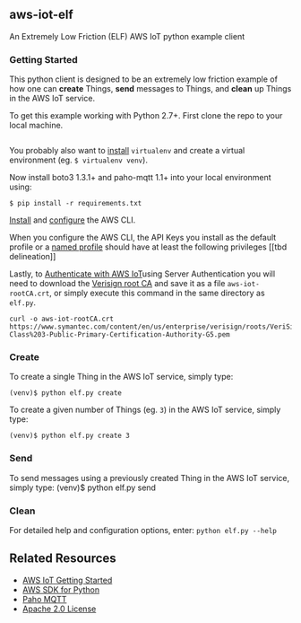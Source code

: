 ## aws-iot-elf

An Extremely Low Friction (ELF) AWS IoT python example client

### Getting Started

This python client is designed to be an extremely low friction example of how one can **create** Things, **send** messages to Things, and **clean** up Things in the AWS IoT service.

To get this example working with Python 2.7+. First clone the repo to your local machine.
````

````
You probably also want to [install](https://virtualenv.pypa.io/en/stable/) `virtualenv` and create a virtual environment (eg. `$ virtualenv venv`). 

Now install boto3 1.3.1+ and paho-mqtt 1.1+ into your local environment using: 
````
$ pip install -r requirements.txt
````
[Install](http://docs.aws.amazon.com/cli/latest/userguide/installing.html) and [configure](http://docs.aws.amazon.com/cli/latest/userguide/cli-chap-getting-started.html) the AWS CLI.

When you configure the AWS CLI, the API Keys you install as the default profile or a [named profile](http://docs.aws.amazon.com/cli/latest/userguide/cli-chap-getting-started.html#cli-multiple-profiles) should have at least the following privileges [[tbd delineation]]

Lastly, to [Authenticate with AWS IoT](http://docs.aws.amazon.com/iot/latest/developerguide/identity-in-iot.html)using Server Authentication you will need to download the [Verisign root CA](https://www.symantec.com/content/en/us/enterprise/verisign/roots/VeriSign-Class%203-Public-Primary-Certification-Authority-G5.pem) and save it as a file `aws-iot-rootCA.crt`, or simply execute this command in the same directory as `elf.py`.
````
curl -o aws-iot-rootCA.crt https://www.symantec.com/content/en/us/enterprise/verisign/roots/VeriSign-Class%203-Public-Primary-Certification-Authority-G5.pem
````

### Create
To create a single Thing in the AWS IoT service, simply type:
````
(venv)$ python elf.py create
````
To create a given number of Things (eg. `3`) in the AWS IoT service, simply type:
````
(venv)$ python elf.py create 3
````

### Send
To send messages using a previously created Thing in the AWS IoT service, simply type:
(venv)$ python elf.py send

### Clean

For detailed help and configuration options, enter: ```python elf.py --help```

Related Resources
-----------------
* [AWS IoT Getting Started](http://docs.aws.amazon.com/kinesis/latest/dev/introduction.html)  
* [AWS SDK for Python](http://aws.amazon.com/sdkforpython)
* [Paho MQTT](http://eclipse.org/paho/)
* [Apache 2.0 License](http://aws.amazon.com/apache2.0)
